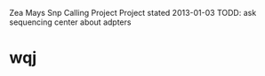Zea Mays Snp Calling Project
Project stated 2013-01-03
TODD: ask sequencing center about adpters
# wqj
